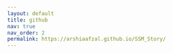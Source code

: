 ```yaml
---
layout: default
title: github
nav: true
nav_order: 2
permalink: https://arshiaafzal.github.io/SSM_Story/
--- 
```

